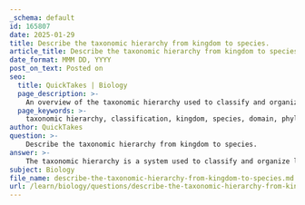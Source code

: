 ```yaml
---
_schema: default
id: 165807
date: 2025-01-29
title: Describe the taxonomic hierarchy from kingdom to species.
article_title: Describe the taxonomic hierarchy from kingdom to species.
date_format: MMM DD, YYYY
post_on_text: Posted on
seo:
  title: QuickTakes | Biology
  page_description: >-
    An overview of the taxonomic hierarchy used to classify and organize living organisms from kingdom down to species, emphasizing the classification levels and examples.
  page_keywords: >-
    taxonomic hierarchy, classification, kingdom, species, domain, phylum, class, order, family, genus, Archaea, Bacteria, Eukarya, Animalia, Plantae, Fungi, Protista, Chordata, Mammalia, Primates, Hominidae, Homo, Homo sapiens
author: QuickTakes
question: >-
    Describe the taxonomic hierarchy from kingdom to species.
answer: >-
    The taxonomic hierarchy is a system used to classify and organize living organisms into groups based on shared characteristics. This hierarchy ranges from broad categories to more specific ones. The main levels of classification in taxonomy, from the broadest to the most specific, are as follows:\n\n1. **Domain**: The highest taxonomic rank, which categorizes life into three domains: Archaea, Bacteria, and Eukarya. For example, humans belong to the domain Eukarya.\n\n2. **Kingdom**: The next level down, which further divides organisms within each domain. For instance, within the domain Eukarya, there are kingdoms such as Animalia (animals), Plantae (plants), Fungi (fungi), and Protista (protists).\n\n3. **Phylum**: This level groups organisms based on major body plans and structural features. For example, in the kingdom Animalia, humans are classified under the phylum Chordata, which includes animals with a notochord.\n\n4. **Class**: This level further divides phyla into groups that share more specific characteristics. Humans belong to the class Mammalia, which includes all mammals.\n\n5. **Order**: Classes are divided into orders. Humans are part of the order Primates, which includes lemurs, monkeys, and apes.\n\n6. **Family**: Orders are subdivided into families. Humans belong to the family Hominidae, which includes great apes and their ancestors.\n\n7. **Genus**: This level groups species that are closely related. Humans are classified in the genus Homo.\n\n8. **Species**: The most specific level of classification, which identifies individual organisms that can interbreed and produce fertile offspring. The species name for humans is Homo sapiens.\n\nFor example, the complete taxonomic classification of humans is as follows:\n\n- Domain: Eukarya\n- Kingdom: Animalia\n- Phylum: Chordata\n- Class: Mammalia\n- Order: Primates\n- Family: Hominidae\n- Genus: Homo\n- Species: Homo sapiens\n\nThis hierarchical classification system is essential for organizing biological diversity, facilitating communication among scientists, and understanding the evolutionary relationships between different organisms.
subject: Biology
file_name: describe-the-taxonomic-hierarchy-from-kingdom-to-species.md
url: /learn/biology/questions/describe-the-taxonomic-hierarchy-from-kingdom-to-species
---
```


&nbsp;